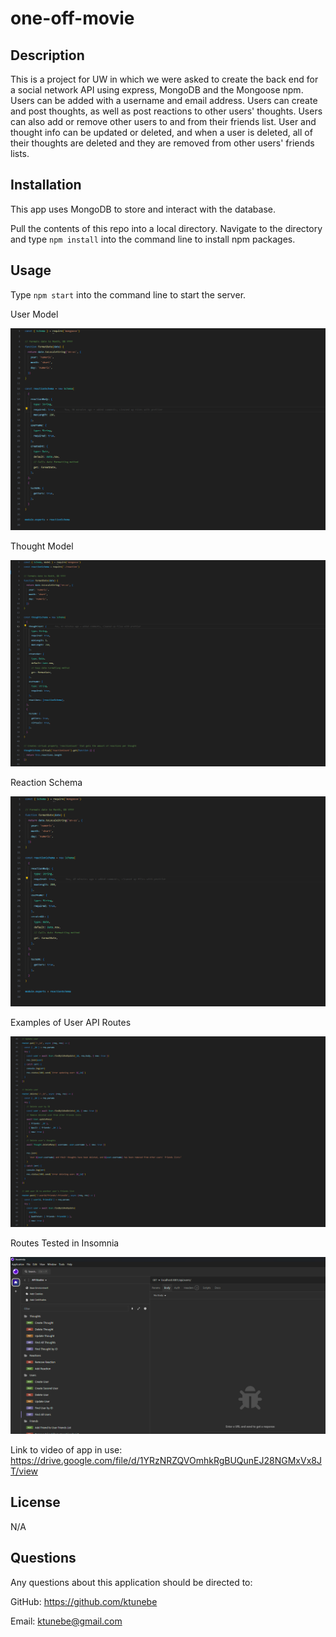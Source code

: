 # one-off-movie

## Description

This is a project for UW in which we were asked to create the back end for a social network API using express, MongoDB and the Mongoose npm. Users can be added with a username and email address. Users can create and post thoughts, as well as post reactions to other users' thoughts. Users can also add or remove other users to and from their friends list. User and thought info can be updated or deleted, and when a user is deleted, all of their thoughts are deleted and they are removed from other users' friends lists.

## Installation

This app uses MongoDB to store and interact with the database.

Pull the contents of this repo into a local directory. Navigate to the directory and type `npm install` into the command line to install npm packages. 

## Usage

Type `npm start` into the command line to start the server. 

User Model 

![Screenshot of the User Model](/screenshots/nosql-user-model.png)

Thought Model

![Screenshot of the Thought Model](/screenshots/nosql-thought-model.png)

Reaction Schema

![Screenshot of the Reaction Schema](/screenshots/no-sql-reaction-schema.png)

Examples of User API Routes

![Screenshot of the User routes](/screenshots/nosql-user-routes.png)

Routes Tested in Insomnia

![Screenshot of the Insomnia Routes](/screenshots/nosql-insomnia-routes.png)


Link to video of app in use: https://drive.google.com/file/d/1YRzNRZQVOmhkRgBUQunEJ28NGMxVx8JT/view


## License

N/A

## Questions

Any questions about this application should be directed to:

GitHub: https://github.com/ktunebe

Email: ktunebe@gmail.com


